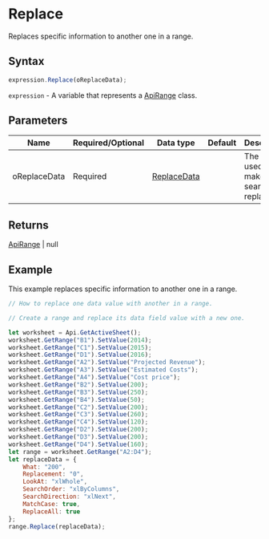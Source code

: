 # Replace

Replaces specific information to another one in a range.

## Syntax

```javascript
expression.Replace(oReplaceData);
```

`expression` - A variable that represents a [ApiRange](../ApiRange.md) class.

## Parameters

| **Name** | **Required/Optional** | **Data type** | **Default** | **Description** |
| ------------- | ------------- | ------------- | ------------- | ------------- |
| oReplaceData | Required | [ReplaceData](../../Enumeration/ReplaceData.md) |  | The data used to make search and replace. |

## Returns

[ApiRange](../../ApiRange/ApiRange.md) \| null

## Example

This example replaces specific information to another one in a range.

```javascript editor-xlsx
// How to replace one data value with another in a range.

// Create a range and replace its data field value with a new one.

let worksheet = Api.GetActiveSheet();
worksheet.GetRange("B1").SetValue(2014);
worksheet.GetRange("C1").SetValue(2015);
worksheet.GetRange("D1").SetValue(2016);
worksheet.GetRange("A2").SetValue("Projected Revenue");
worksheet.GetRange("A3").SetValue("Estimated Costs");
worksheet.GetRange("A4").SetValue("Cost price");
worksheet.GetRange("B2").SetValue(200);
worksheet.GetRange("B3").SetValue(250);
worksheet.GetRange("B4").SetValue(50);
worksheet.GetRange("C2").SetValue(200);
worksheet.GetRange("C3").SetValue(260);
worksheet.GetRange("C4").SetValue(120);
worksheet.GetRange("D2").SetValue(200);
worksheet.GetRange("D3").SetValue(200);
worksheet.GetRange("D4").SetValue(160);
let range = worksheet.GetRange("A2:D4");
let replaceData = {
    What: "200", 
    Replacement: "0",
    LookAt: "xlWhole",
    SearchOrder: "xlByColumns",
    SearchDirection: "xlNext",
    MatchCase: true,
    ReplaceAll: true
};
range.Replace(replaceData);
```
